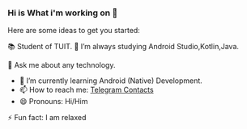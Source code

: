 ### Hi is What i'm working on 👋

Here are some ideas to get you started:

📚 Student of TUIT.
🌱 I’m always studying Android Studio,Kotlin,Java.

💬 Ask me about any technology.
- 🌱 I’m currently learning Android (Native) Development.
- 📫 How to reach me: [Telegram Contacts](https://t.me/IslomjonAbdusaitov)
- 😄 Pronouns: Hi/Him

⚡ Fun fact: I am relaxed
